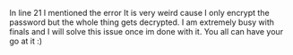 In line 21 I mentioned the error
It is very weird cause I only encrypt the password but the whole thing gets decrypted. 
I am extremely busy with finals and I will solve this issue once im done with it. You all can have your go at it :)
